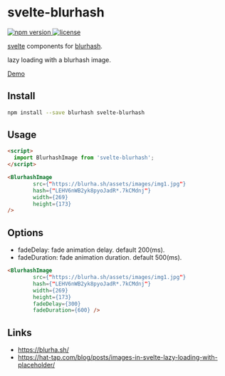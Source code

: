 # svelte-blurhash

<p>
  <a href="https://www.npmjs.com/package/svelte-blurhash">
    <img src="https://img.shields.io/npm/v/svelte-blurhash.svg" alt="npm version">
  </a>
  <a href="https://github.com/h416/svelte-blurhash/blob/master/LICENSE">
    <img src="https://img.shields.io/npm/l/svelte-blurhash.svg" alt="license">
  </a>
</p>

[svelte](https://svelte.dev/) components for [blurhash](https://github.com/woltapp/blurhash).

lazy loading with a blurhash image.

[Demo](https://h416.github.io/svelte-blurhash/demo/)

## Install
```bash
npm install --save blurhash svelte-blurhash
```

## Usage
```html
<script>
  import BlurhashImage from 'svelte-blurhash';
</script>

<BlurhashImage
        src={"https://blurha.sh/assets/images/img1.jpg"}
        hash={"LEHV6nWB2yk8pyoJadR*.7kCMdnj"}
        width={269}
        height={173}
/>

```
## Options

* fadeDelay: fade animation delay. default 200(ms).
* fadeDuration: fade animation duration. default 500(ms).

```html
<BlurhashImage
        src={"https://blurha.sh/assets/images/img1.jpg"}
        hash={"LEHV6nWB2yk8pyoJadR*.7kCMdnj"}
        width={269}
        height={173}
        fadeDelay={300}
        fadeDuration={600} />
```

## Links
* https://blurha.sh/
* https://hat-tap.com/blog/posts/images-in-svelte-lazy-loading-with-placeholder/
